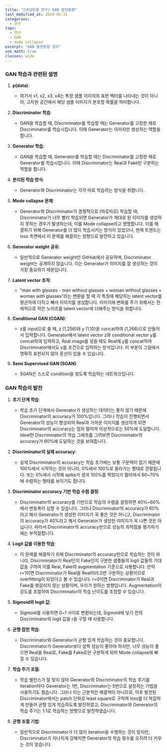 ```yaml
---
title: "[생성모델 연구] GAN 발전동향"
last_modified_at: 2024-05-31
categories:
  - 연구
tags:
  - 연구
  - GAN
  - mode collapse
excerpt: "GAN 발전동향 정리"
use_math: true
classes: wide
---
```


### GAN 학습과 관련된 설명

1. **p(data)**: 
   - 여기서 x1, x2, x3, x4는 특정 샘플 이미지의 표현 벡터를 나타내는 것이 아니라, 고차원 공간에서 해당 샘플 이미지가 분포할 확률을 의미합니다.

2. **Discriminator 학습**:
   - GAN을 학습할 때, Discriminator를 학습할 때는 Generator를 고정한 채로 Discriminator를 학습시킵니다. 이때 Generator는 이미지만 생성하는 역할을 합니다.

3. **Generator 학습**:
   - GAN을 학습할 때, Generator를 학습할 때는 Discriminator를 고정한 채로 Generator를 학습시킵니다. 이때 Discriminator는 Real과 Fake만 구분하는 역할을 합니다.

4. **분리된 학습 방식**:
   - Generator와 Discriminator는 각각 따로 학습하는 방식을 취합니다.

5. **Mode collapse 문제**:
   - Generator와 Discriminator가 경쟁적으로 (따로따로) 학습할 때, Discriminator가 너무 빨리 학습되면 Generator가 제대로 된 이미지를 생성하지 못하는 경우가 발생하는데, 이를 Mode collapse라고 명명합니다. 이를 해결하기 위해 Generator를 더 많이 학습시키는 방식이 있었으나, 현재 트렌드는 loss 측면에서 이 문제를 해결하는 방향으로 발전하고 있습니다.

6. **Generator weight 공유**:
   - 일반적으로 Generator weight만 GitHub에서 공유하며, Discriminator weight는 공개하지 않습니다. 이는 Generator가 이미지를 잘 생성하는 것이 가장 중요하기 때문입니다.

7. **Latent vector 조작**:
   - "man with glasses - man without glasses + woman without glasses = woman with glasses"라는 변환을 할 때 각 특징에 해당하는 latent vector를 평균하여 더하고 빼서 이미지를 생성합니다. 이미지에 변화를 주기 위해서는 전체적으로 작은 노이즈를 latent vector에 더해주는 방식을 취합니다.

8. **Conditional GAN (CGAN)**:
   - z를 input으로 줄 때, z (1,256)와 y (1,10)을 concat하여 (1,266)으로 만들어서 입력합니다. Generator에서 latent vector z와 conditional vector y를 concat하여 입력하고, Real image를 넣을 때도 Real에 y를 concat하여 Discriminator에서도 y를 조건으로 입력하는 방식입니다. 이 부분이 그림에서 명확히 표현되지 않아 혼선이 있을 수 있습니다.

9. **Semi Supervised GAN (SGAN)**:
   - SGAN은 스스로 condition을 찾도록 학습하는 네트워크입니다.

### GAN 학습의 발전

1. **초기 단계 학습**:
   - 학습 초기 단계에서 Generator가 생성하는 데이터는 좋지 않기 때문에 Discriminator의 accuracy가 100%입니다. 그러나 학습이 진행되면서 Generator의 성능이 향상되어 Real과 가까운 이미지를 생성하게 되면 Discriminator의 accuracy는 점차 떨어져 이상적으로는 50%에 도달합니다. Ideal한 Discriminator의 학습 그래프를 그려보면 Discriminator의 accuracy가 60%에 도달하는 것을 보여줍니다.

2. **Discriminator의 실제 accuracy**:
   - 실제 Discriminator의 accuracy는 학습 초기에는 보통 구분력이 없기 때문에 100%에서 시작하는 것이 아니라, 0%에서 100%로 올라가는 형태로 관찰됩니다. 또는 0%에서 시작해 spike가 생겨 100%를 찍었다가 떨어져서 60~70%에 수렴하는 형태를 보이기도 합니다.

3. **Discriminator accuracy 기반 학습 수렴 결정**:
   - Discriminator의 accuracy를 기반으로 학습의 수렴을 결정하면 40%~60%에서 변동폭이 심할 수 있습니다. 그러나 Discriminator의 accuracy가 60%라고 해서 Generator가 생성한 이미지가 꼭 좋은 것은 아니고, Discriminator의 accuracy가 40%라고 해서 Generator가 생성한 이미지가 꼭 나쁜 것은 아닙니다. 따라서 Discriminator의 accuracy만으로 성능의 최적점을 평가하기에는 부적절합니다.

4. **Logit 값을 이용한 학습**:
   - 이 문제를 해결하기 위해 Discriminator의 accuracy만으로 학습하는 것이 아니라, Discriminator가 Real인지 Fake인지 구분한 샘플들의 logit 값들의 기대값을 구하여 이를 Real, Fake의 augmentation 기준으로 사용합니다. 만약 r=1이면 Discriminator가 Real을 Real이라고만 구분하는 상황이므로 overfitting이 되었다고 볼 수 있습니다. r=0이면 Discriminator가 Real과 Fake를 헷갈리지 않는 상황이며, 우리가 원하는 방향입니다. Augmentation의 강도를 조절하여 Discriminator의 학습 난이도를 조정할 수 있습니다.

5. **Sigmoid와 logit 값**:
   - Sigmoid를 사용하면 0~1 사이로 변환되는데, Sigmoid에 넣기 전의 Discriminator의 logit 값을 r을 구할 때 사용합니다.

6. **균형 잡힌 학습**:
   - Discriminator와 Generator가 균형 있게 학습하는 것이 중요합니다. Discriminator가 Generator보다 살짝 성능이 좋아야 하지만, 너무 성능이 좋으면 Real을 Real로, Fake를 Fake로만 구분하게 되어 Mode collapse에 빠질 수 있습니다.

7. **학습 주기 조절**:
   - 학습 밸런스가 잘 맞지 않아 Generator와 Discriminator의 학습 주기를 iteration마다 Generator는 1번, Discriminator는 5번으로 설정하는 기법을 사용하기도 했습니다. 그러나 이는 근본적인 해결책이 아니므로, 이후 발전된 Discriminator에서는 patch 단위로 least square로 구하여 loss를 더 복잡하게 만들어 균형 있게 학습하도록 발전하였고, Discriminator와 Generator의 학습 주기는 1:1로 학습하는 방향으로 발전하였습니다.

8. **균형 조절 기법**:
   - 일반적으로 Discriminator가 더 많이 iteration을 수행하는 것이 맞지만, Discriminator가 지나치게 강해지면 Generator의 학습 횟수를 오히려 더 키우는 것이 맞습니다.
  



